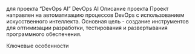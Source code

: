 для проекта “DevOps AI”
DevOps AI
Описание проекта
Проект направлен на автоматизацию процессов DevOps с использованием искусственного интеллекта. Основная цель - создание инструментов для оптимизации разработки, тестирования и развертывания программного обеспечения.

Ключевые особенности
